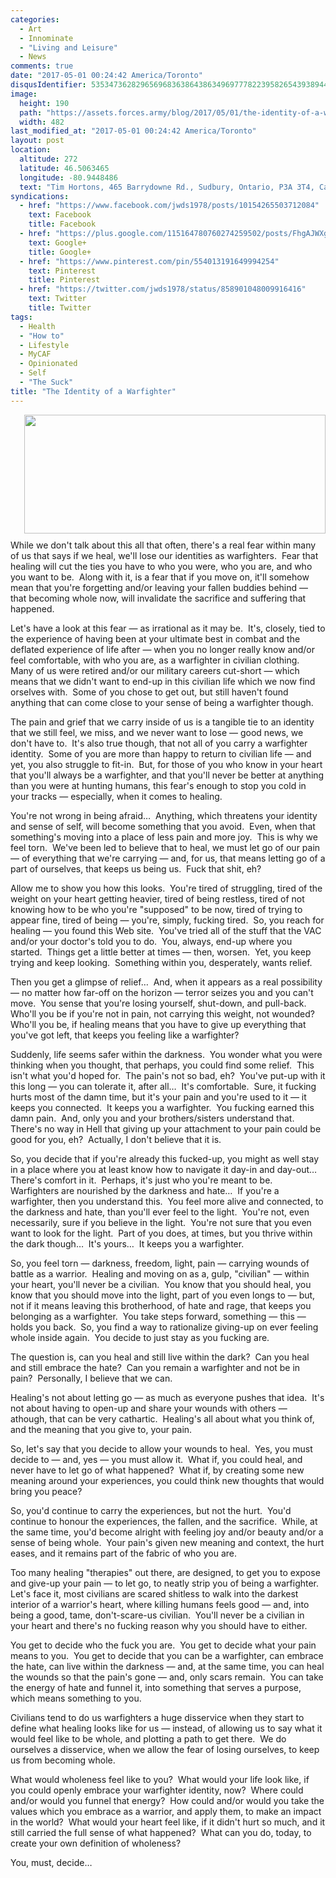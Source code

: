 ```yaml
---
categories:
  - Art
  - Innominate
  - "Living and Leisure"
  - News
comments: true
date: "2017-05-01 00:24:42 America/Toronto"
disqusIdentifier: 5353473628296569683638643863496977782239582654393894457637254382679969889867665833924494393744277449
image:
  height: 190
  path: "https://assets.forces.army/blog/2017/05/01/the-identity-of-a-warfighter/hotlink-ok/warfighter-creed_482x190.png"
  width: 482
last_modified_at: "2017-05-01 00:24:42 America/Toronto"
layout: post
location:
  altitude: 272
  latitude: 46.5063465
  longitude: -80.9448486
  text: "Tim Hortons, 465 Barrydowne Rd., Sudbury, Ontario, P3A 3T4, Canada"
syndications:
  - href: "https://www.facebook.com/jwds1978/posts/10154265503712084"
    text: Facebook
    title: Facebook
  - href: "https://plus.google.com/115164780760274259502/posts/FhgAJWXgzaW"
    text: Google+
    title: Google+
  - href: "https://www.pinterest.com/pin/554013191649994254"
    text: Pinterest
    title: Pinterest
  - href: "https://twitter.com/jwds1978/status/858901048009916416"
    text: Twitter
    title: Twitter
tags:
  - Health
  - "How to"
  - Lifestyle
  - MyCAF
  - Opinionated
  - Self
  - "The Suck"
title: "The Identity of a Warfighter"
---
```


<img
  alt="" height="190" src="{{ site.uri.assets }}/blog/2017/05/01/the-identity-of-a-warfighter/warfighter-creed_482x190.png"
  style="border: 0px; float: right; margin-bottom: 10px; margin-left: 10px;" width="482" />
<p>
  While we don't talk about this all that often, there's a real fear within many of us that says if we heal, we'll lose our identities as warfighters.&nbsp;
  Fear that healing will cut the ties you have to who you were, who you are, and who you want to be.&nbsp; Along with it, is a fear that if you move on, it'll
  somehow mean that you're forgetting and/or leaving your fallen buddies behind &#8212; that becoming whole now, will invalidate the sacrifice and suffering
  that happened.
</p>
<!-- excerptBreak -->
<p>
  Let's have a look at this fear &#8212; as irrational as it may be.&nbsp; It's, closely, tied to the experience of having been at your ultimate best in combat
  and the deflated experience of life after &#8212; when you no longer really know and/or feel comfortable, with who you are, as a warfighter in civilian
  clothing.&nbsp; Many of us were retired and/or our military careers cut-short &#8212; which means that we didn't want to end-up in this civilian life which we
  now find orselves with.&nbsp; Some of you chose to get out, but still haven't found anything that can come close to your sense of being a warfighter though.
</p>
<p>
  The pain and grief that we carry inside of us is a tangible tie to an identity that we still feel, we miss, and we never want to lose &#8212; good news, we
  don't have to.&nbsp; It's also true though, that not all of you carry a warfighter identity.&nbsp; Some of you are more than happy to return to civilian life
  &#8212; and yet, you also struggle to fit-in.&nbsp; But, for those of you who know in your heart that you'll always be a warfighter, and that you'll never be
  better at anything than you were at hunting humans, this fear's enough to stop you cold in your tracks &#8212; especially, when it comes to healing.
</p>
<p>
  You're not wrong in being afraid&hellip;&nbsp; Anything, which threatens your identity and sense of self, will become something that you avoid.&nbsp; Even,
  when that something's moving into a place of less pain and more joy.&nbsp; This is why we feel torn.&nbsp; We've been led to believe that to heal, we must let
  go of our pain &#8212; of everything that we're carrying &#8212; and, for us, that means letting go of a part of ourselves, that keeps us being us.&nbsp; Fuck
  that shit, eh?
</p>
<p>
  Allow me to show you how this looks.&nbsp; You're tired of struggling, tired of the weight on your heart getting heavier, tired of being restless, tired of
  not knowing how to be who you're &quot;supposed&quot; to be now, tired of trying to appear fine, tired of being &#8212; you're, simply, fucking tired.&nbsp;
  So, you reach for healing &#8212; you found this Web site.&nbsp; You've tried all of the stuff that the VAC and/or your doctor's told you to do.&nbsp; You,
  always, end-up where you started.&nbsp; Things get a little better at times &#8212; then, worsen.&nbsp; Yet, you keep trying and keep looking.&nbsp; Something
  within you, desperately, wants relief.
</p>
<p>
  Then you get a glimpse of relief&hellip;&nbsp; And, when it appears as a real possibility &#8212; no matter how far-off on the horizon &#8212; terror seizes
  you and you can't move.&nbsp; You sense that you're losing yourself, shut-down, and pull-back.&nbsp; Who'll you be if you're not in pain, not carrying this
  weight, not wounded?&nbsp; Who'll you be, if healing means that you have to give up everything that you've got left, that keeps you feeling like a warfighter?
</p>
<p>
  Suddenly, life seems safer within the darkness.&nbsp; You wonder what you were thinking when you thought, that perhaps, you could find some relief.&nbsp; This
  isn't what you'd hoped for.&nbsp; The pain's not so bad, eh?&nbsp; You've put-up with it this long &#8212; you can tolerate it, after all&hellip;&nbsp; It's
  comfortable.&nbsp; Sure, it fucking hurts most of the damn time, but it's your pain and you're used to it &#8212; it keeps you connected.&nbsp; It keeps you a
  warfighter.&nbsp; You fucking earned this damn pain.&nbsp; And, only you and your brothers/sisters understand that.&nbsp; There's no way in Hell that giving
  up your attachment to your pain could be good for you, eh?&nbsp; Actually, I don't believe that it is.
</p>
<p>
  So, you decide that if you're already this fucked-up, you might as well stay in a place where you at least know how to navigate it day-in and
  day-out&hellip;&nbsp; There's comfort in it.&nbsp; Perhaps, it's just who you're meant to be.&nbsp; Warfighters are nourished by the darkness and
  hate&hellip;&nbsp; If you're a warfighter, then you understand this.&nbsp; You feel more alive and connected, to the darkness and hate, than you'll ever feel
  to the light.&nbsp; You're not, even necessarily, sure if you believe in the light.&nbsp; You're not sure that you even want to look for the light.&nbsp; Part
  of you does, at times, but you thrive within the dark though&hellip;&nbsp; It's yours&hellip;&nbsp; It keeps you a warfighter.
</p>
<p>
  So, you feel torn &#8212; darkness, freedom, light, pain &#8212; carrying wounds of battle as a warrior.&nbsp; Healing and moving on as a, gulp,
  &quot;civilian&quot; &#8212; within your heart, you'll never be a civilian.&nbsp; You know that you should heal, you know that you should move into the light,
  part of you even longs to &#8212; but, not if it means leaving this brotherhood, of hate and rage, that keeps you belonging as a warfighter.&nbsp; You take
  steps forward, something &#8212; this &#8212; holds you back.&nbsp; So, you find a way to rationalize giving-up on ever feeling whole inside again.&nbsp; You
  decide to just stay as you fucking are.
</p>
<p>
  The question is, can you heal and still live within the dark?&nbsp; Can you heal and still embrace the hate?&nbsp; Can you remain a warfighter and not be in
  pain?&nbsp; Personally, I believe that we can.
</p>
<p>
  Healing's not about letting go &#8212; as much as everyone pushes that idea.&nbsp; It's not about having to open-up and share your wounds with others &#8212;
  athough, that can be very cathartic.&nbsp; Healing's all about what you think of, and the meaning that you give to, your pain.
</p>
<p>
  So, let's say that you decide to allow your wounds to heal.&nbsp; Yes, you must decide to &#8212; and, yes &#8212; you must allow it.&nbsp; What if, you could
  heal, and never have to let go of what happened?&nbsp; What if, by creating some new meaning around your experiences, you could think new thoughts that would
  bring you peace?
</p>
<p>
  So, you'd continue to carry the experiences, but not the hurt.&nbsp; You'd continue to honour the experiences, the fallen, and the sacrifice.&nbsp; While, at
  the same time, you'd become alright with feeling joy and/or beauty and/or a sense of being whole.&nbsp; Your pain's given new meaning and context, the hurt
  eases, and it remains part of the fabric of who you are.
</p>
<p>
  Too many healing &quot;therapies&quot; out there, are designed, to get you to expose and give-up your pain &#8212; to let go, to neatly strip you of being a
  warfighter.&nbsp; Let's face it, most civilians are scared shitless to walk into the darkest interior of a warrior's heart, where killing humans feels good
  &#8212; and, into being a good, tame, don't-scare-us civilian.&nbsp; You'll never be a civilian in your heart and there's no fucking reason why you should
  have to either.
</p>
<p>
  You get to decide who the fuck you are.&nbsp; You get to decide what your pain means to you.&nbsp; You get to decide that you can be a warfighter, can embrace
  the hate, can live within the darkness &#8212; and, at the same time, you can heal the wounds so that the pain's gone &#8212; and, only scars remain.&nbsp;
  You can take the energy of hate and funnel it, into something that serves a purpose, which means something to you.
</p>
<p>
  Civilians tend to do us warfighters a huge disservice when they start to define what healing looks like for us &#8212; instead, of allowing us to say what it
  would feel like to be whole, and plotting a path to get there.&nbsp; We do ourselves a disservice, when we allow the fear of losing ourselves, to keep us from
  becoming whole.
</p>
<p>
  What would wholeness feel like to you?&nbsp; What would your life look like, if you could openly embrace your warfighter identity, now?&nbsp; Where could
  and/or would you funnel that energy?&nbsp; How could and/or would you take the values which you embrace as a warrior, and apply them, to make an impact in the
  world?&nbsp; What would your heart feel like, if it didn't hurt so much, and it still carried the full sense of what happened?&nbsp; What can you do, today,
  to create your own definition of wholeness?
</p>
<p>
  You, must, decide&hellip;
</p>
